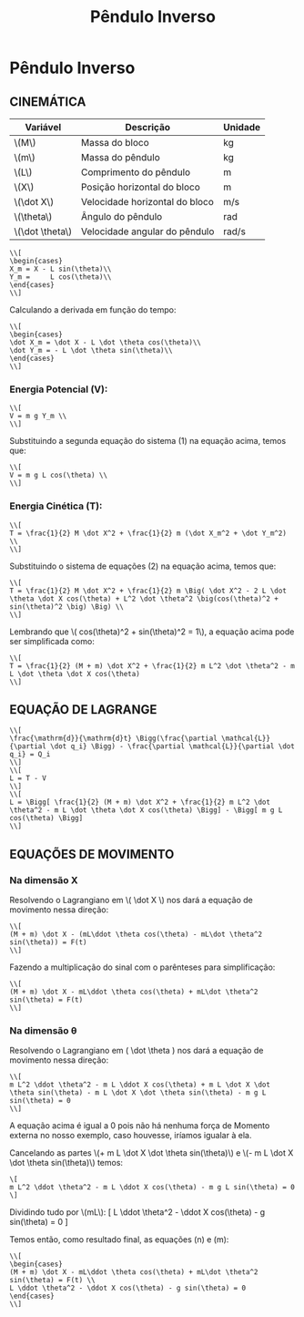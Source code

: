 ﻿---
layout: default
permalink: /lagrange/pend_inv/
tags: [2GDL, Conservativo]
title: Pêndulo Inverso
---   

# Pêndulo Inverso
## CINEMÁTICA

| Variável | Descrição | Unidade |
| --- | --- | --- |
| \\(M\\) | Massa do bloco| kg |
|\\(m\\)| Massa do pêndulo| kg |
|\\(L\\)| Comprimento do pêndulo| m |
|\\(X\\)| Posição horizontal do bloco| m |
|\\(\dot X\\)| Velocidade horizontal do bloco| m/s |
|\\(\theta\\)| Ângulo do pêndulo| rad |
|\\(\dot \theta\\)| Velocidade angular do pêndulo| rad/s |


    \\[
    \begin{cases}
    X_m = X - L sin(\theta)\\
    Y_m =     L cos(\theta)\\
    \end{cases}
    \\]

Calculando a derivada em função do tempo:

    \\[
    \begin{cases}
    \dot X_m = \dot X - L \dot \theta cos(\theta)\\
    \dot Y_m = - L \dot \theta sin(\theta)\\
    \end{cases}
    \\]

### Energia Potencial (V):
    \\[
    V = m g Y_m \\
    \\]
Substituindo a segunda equação do sistema (1) na equação acima, temos que:

    \\[
    V = m g L cos(\theta) \\
    \\]



### Energia Cinética (T):
    \\[
    T = \frac{1}{2} M \dot X^2 + \frac{1}{2} m (\dot X_m^2 + \dot Y_m^2) \\
    \\]

Substituindo o sistema de equações (2) na equação acima, temos que:

    \\[
    T = \frac{1}{2} M \dot X^2 + \frac{1}{2} m \Big( \dot X^2 - 2 L \dot \theta \dot X cos(\theta) + L^2 \dot \theta^2 \big(cos(\theta)^2 + sin(\theta)^2 \big) \Big) \\
    \\]

Lembrando que \\( cos(\theta)^2 + sin(\theta)^2  = 1\\), a equação acima pode ser simplificada como:

    \\[
    T = \frac{1}{2} (M + m) \dot X^2 + \frac{1}{2} m L^2 \dot \theta^2 - m L \dot \theta \dot X cos(\theta)
    \\]


## EQUAÇÃO DE LAGRANGE
    \\[
    \frac{\mathrm{d}}{\mathrm{d}t} \Bigg(\frac{\partial \mathcal{L}}{\partial \dot q_i} \Bigg) - \frac{\partial \mathcal{L}}{\partial \dot q_i} = Q_i
    \\]
    \\[
    L = T - V
    \\]
    \\[
    L = \Bigg[ \frac{1}{2} (M + m) \dot X^2 + \frac{1}{2} m L^2 \dot \theta^2 - m L \dot \theta \dot X cos(\theta) \Bigg] - \Bigg[ m g L cos(\theta) \Bigg]
    \\]

## EQUAÇÕES DE MOVIMENTO
### Na dimensão X
Resolvendo o Lagrangiano em \\( \dot X \\) nos dará a equação de movimento nessa direção:

    \\[
    (M + m) \dot X - (mL\ddot \theta cos(\theta) - mL\dot \theta^2 sin(\theta)) = F(t)
    \\]

Fazendo a multiplicação do sinal com o parênteses para simplificação:

    \\[
    (M + m) \dot X - mL\ddot \theta cos(\theta) + mL\dot \theta^2 sin(\theta) = F(t)
    \\]

### Na dimensão θ
Resolvendo o Lagrangiano em \( \dot \theta \) nos dará a equação de movimento nessa direção:

    \\[
    m L^2 \ddot \theta^2 - m L \ddot X cos(\theta) + m L \dot X \dot \theta sin(\theta) - m L \dot X \dot \theta sin(\theta) - m g L sin(\theta) = 0
    \\]

A equação acima é igual a 0 pois não há nenhuma força de Momento externa no nosso exemplo, caso houvesse, iríamos igualar à ela.

Cancelando as partes \\(+ m L \dot X \dot \theta sin(\theta)\\) e \\(- m L \dot X \dot \theta sin(\theta)\\) temos:

    \[
    m L^2 \ddot \theta^2 - m L \ddot X cos(\theta) - m g L sin(\theta) = 0
    \]

Dividindo tudo por \\(mL\\):
    \[
    L \ddot \theta^2 - \ddot X cos(\theta) - g sin(\theta) = 0
    \]

Temos então, como resultado final, as equações (n) e (m):

    \\[
    \begin{cases}
    (M + m) \dot X - mL\ddot \theta cos(\theta) + mL\dot \theta^2 sin(\theta) = F(t) \\
    L \ddot \theta^2 - \ddot X cos(\theta) - g sin(\theta) = 0
    \end{cases}
    \\]

